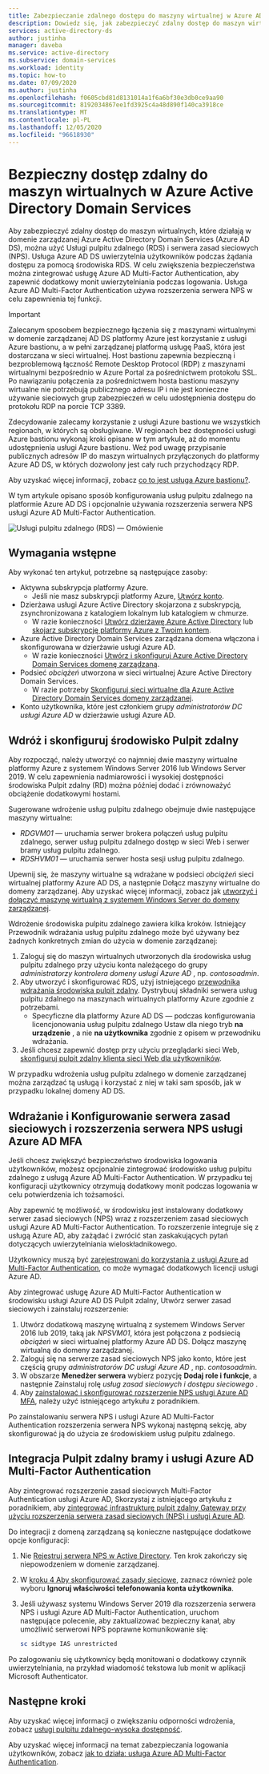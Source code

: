 ```yaml
---
title: Zabezpieczanie zdalnego dostępu do maszyny wirtualnej w Azure AD Domain Services | Microsoft Docs
description: Dowiedz się, jak zabezpieczyć zdalny dostęp do maszyn wirtualnych przy użyciu serwera zasad sieciowych (NPS) i usługi Azure AD Multi-Factor Authentication z wdrożeniem Usługi pulpitu zdalnego w domenie zarządzanej Azure Active Directory Domain Services.
services: active-directory-ds
author: justinha
manager: daveba
ms.service: active-directory
ms.subservice: domain-services
ms.workload: identity
ms.topic: how-to
ms.date: 07/09/2020
ms.author: justinha
ms.openlocfilehash: f0605cbd81d8131014a1f6a6bf30e3db0ce9aa90
ms.sourcegitcommit: 8192034867ee1fd3925c4a48d890f140ca3918ce
ms.translationtype: MT
ms.contentlocale: pl-PL
ms.lasthandoff: 12/05/2020
ms.locfileid: "96618930"
---
```

# <a name="secure-remote-access-to-virtual-machines-in-azure-active-directory-domain-services"></a>Bezpieczny dostęp zdalny do maszyn wirtualnych w Azure Active Directory Domain Services

Aby zabezpieczyć zdalny dostęp do maszyn wirtualnych, które działają w domenie zarządzanej Azure Active Directory Domain Services (Azure AD DS), można użyć Usługi pulpitu zdalnego (RDS) i serwera zasad sieciowych (NPS). Usługa Azure AD DS uwierzytelnia użytkowników podczas żądania dostępu za pomocą środowiska RDS. W celu zwiększenia bezpieczeństwa można zintegrować usługę Azure AD Multi-Factor Authentication, aby zapewnić dodatkowy monit uwierzytelniania podczas logowania. Usługa Azure AD Multi-Factor Authentication używa rozszerzenia serwera NPS w celu zapewnienia tej funkcji.

> [!IMPORTANT]
> Zalecanym sposobem bezpiecznego łączenia się z maszynami wirtualnymi w domenie zarządzanej AD DS platformy Azure jest korzystanie z usługi Azure bastionu, a w pełni zarządzanej platformą usługę PaaS, która jest dostarczana w sieci wirtualnej. Host bastionu zapewnia bezpieczną i bezproblemową łączność Remote Desktop Protocol (RDP) z maszynami wirtualnymi bezpośrednio w Azure Portal za pośrednictwem protokołu SSL. Po nawiązaniu połączenia za pośrednictwem hosta bastionu maszyny wirtualne nie potrzebują publicznego adresu IP i nie jest konieczne używanie sieciowych grup zabezpieczeń w celu udostępnienia dostępu do protokołu RDP na porcie TCP 3389.
>
> Zdecydowanie zalecamy korzystanie z usługi Azure bastionu we wszystkich regionach, w których są obsługiwane. W regionach bez dostępności usługi Azure bastionu wykonaj kroki opisane w tym artykule, aż do momentu udostępnienia usługi Azure bastionu. Weź pod uwagę przypisanie publicznych adresów IP do maszyn wirtualnych przyłączonych do platformy Azure AD DS, w których dozwolony jest cały ruch przychodzący RDP.
>
> Aby uzyskać więcej informacji, zobacz [co to jest usługa Azure bastionu?][bastion-overview].

W tym artykule opisano sposób konfigurowania usług pulpitu zdalnego na platformie Azure AD DS i opcjonalnie używania rozszerzenia serwera NPS usługi Azure AD Multi-Factor Authentication.

![Usługi pulpitu zdalnego (RDS) — Omówienie](./media/enable-network-policy-server/remote-desktop-services-overview.png)

## <a name="prerequisites"></a>Wymagania wstępne

Aby wykonać ten artykuł, potrzebne są następujące zasoby:

* Aktywna subskrypcja platformy Azure.
    * Jeśli nie masz subskrypcji platformy Azure, [Utwórz konto](https://azure.microsoft.com/free/?WT.mc_id=A261C142F).
* Dzierżawa usługi Azure Active Directory skojarzona z subskrypcją, zsynchronizowana z katalogiem lokalnym lub katalogiem w chmurze.
    * W razie konieczności [Utwórz dzierżawę Azure Active Directory][create-azure-ad-tenant] lub [skojarz subskrypcję platformy Azure z Twoim kontem][associate-azure-ad-tenant].
* Azure Active Directory Domain Services zarządzana domena włączona i skonfigurowana w dzierżawie usługi Azure AD.
    * W razie konieczności [Utwórz i skonfiguruj Azure Active Directory Domain Services domenę zarządzaną][create-azure-ad-ds-instance].
* Podsieć *obciążeń* utworzona w sieci wirtualnej Azure Active Directory Domain Services.
    * W razie potrzeby [Skonfiguruj sieci wirtualne dla Azure Active Directory Domain Services domeny zarządzanej][configure-azureadds-vnet].
* Konto użytkownika, które jest członkiem grupy *administratorów DC usługi Azure AD* w dzierżawie usługi Azure AD.

## <a name="deploy-and-configure-the-remote-desktop-environment"></a>Wdróż i skonfiguruj środowisko Pulpit zdalny

Aby rozpocząć, należy utworzyć co najmniej dwie maszyny wirtualne platformy Azure z systemem Windows Server 2016 lub Windows Server 2019. W celu zapewnienia nadmiarowości i wysokiej dostępności środowiska Pulpit zdalny (RD) można później dodać i zrównoważyć obciążenie dodatkowymi hostami.

Sugerowane wdrożenie usług pulpitu zdalnego obejmuje dwie następujące maszyny wirtualne:

* *RDGVM01* — uruchamia serwer brokera połączeń usług pulpitu zdalnego, serwer usług pulpitu zdalnego dostęp w sieci Web i serwer bramy usług pulpitu zdalnego.
* *RDSHVM01* — uruchamia serwer hosta sesji usług pulpitu zdalnego.

Upewnij się, że maszyny wirtualne są wdrażane w podsieci *obciążeń* sieci wirtualnej platformy Azure AD DS, a następnie Dołącz maszyny wirtualne do domeny zarządzanej. Aby uzyskać więcej informacji, zobacz jak [utworzyć i dołączyć maszynę wirtualną z systemem Windows Server do domeny zarządzanej][tutorial-create-join-vm].

Wdrożenie środowiska pulpitu zdalnego zawiera kilka kroków. Istniejący Przewodnik wdrażania usług pulpitu zdalnego może być używany bez żadnych konkretnych zmian do użycia w domenie zarządzanej:

1. Zaloguj się do maszyn wirtualnych utworzonych dla środowiska usług pulpitu zdalnego przy użyciu konta należącego do grupy *administratorzy kontrolera domeny usługi Azure AD* , np. *contosoadmin*.
1. Aby utworzyć i skonfigurować RDS, użyj istniejącego [przewodnika wdrażania środowiska pulpit zdalny][deploy-remote-desktop]. Dystrybuuj składniki serwera usług pulpitu zdalnego na maszynach wirtualnych platformy Azure zgodnie z potrzebami.
    * Specyficzne dla platformy Azure AD DS — podczas konfigurowania licencjonowania usług pulpitu zdalnego Ustaw dla niego tryb **na urządzenie** , a nie **na użytkownika** zgodnie z opisem w przewodniku wdrażania.
1. Jeśli chcesz zapewnić dostęp przy użyciu przeglądarki sieci Web, [skonfiguruj pulpit zdalny klienta sieci Web dla użytkowników][rd-web-client].

W przypadku wdrożenia usług pulpitu zdalnego w domenie zarządzanej można zarządzać tą usługą i korzystać z niej w taki sam sposób, jak w przypadku lokalnej domeny AD DS.

## <a name="deploy-and-configure-nps-and-the-azure-ad-mfa-nps-extension"></a>Wdrażanie i Konfigurowanie serwera zasad sieciowych i rozszerzenia serwera NPS usługi Azure AD MFA

Jeśli chcesz zwiększyć bezpieczeństwo środowiska logowania użytkowników, możesz opcjonalnie zintegrować środowisko usług pulpitu zdalnego z usługą Azure AD Multi-Factor Authentication. W przypadku tej konfiguracji użytkownicy otrzymują dodatkowy monit podczas logowania w celu potwierdzenia ich tożsamości.

Aby zapewnić tę możliwość, w środowisku jest instalowany dodatkowy serwer zasad sieciowych (NPS) wraz z rozszerzeniem zasad sieciowych usługi Azure AD Multi-Factor Authentication. To rozszerzenie integruje się z usługą Azure AD, aby zażądać i zwrócić stan zaskakujących pytań dotyczących uwierzytelniania wieloskładnikowego.

Użytkownicy muszą być [zarejestrowani do korzystania z usługi Azure ad Multi-Factor Authentication][user-mfa-registration], co może wymagać dodatkowych licencji usługi Azure AD.

Aby zintegrować usługę Azure AD Multi-Factor Authentication w środowisku usługi Azure AD DS Pulpit zdalny, Utwórz serwer zasad sieciowych i zainstaluj rozszerzenie:

1. Utwórz dodatkową maszynę wirtualną z systemem Windows Server 2016 lub 2019, taką jak *NPSVM01*, która jest połączona z podsiecią *obciążeń* w sieci wirtualnej platformy Azure AD DS. Dołącz maszynę wirtualną do domeny zarządzanej.
1. Zaloguj się na serwerze zasad sieciowych NPS jako konto, które jest częścią grupy *administratorów DC usługi Azure AD* , np. *contosoadmin*.
1. W obszarze **Menedżer serwera** wybierz pozycję **Dodaj role i funkcje**, a następnie Zainstaluj rolę *usług zasad sieciowych i dostępu sieciowego* .
1. Aby [zainstalować i skonfigurować rozszerzenie NPS usługi Azure AD MFA][nps-extension], należy użyć istniejącego artykułu z poradnikiem.

Po zainstalowaniu serwera NPS i usługi Azure AD Multi-Factor Authentication rozszerzenia serwera NPS wykonaj następną sekcję, aby skonfigurować ją do użycia ze środowiskiem usług pulpitu zdalnego.

## <a name="integrate-remote-desktop-gateway-and-azure-ad-multi-factor-authentication"></a>Integracja Pulpit zdalny bramy i usługi Azure AD Multi-Factor Authentication

Aby zintegrować rozszerzenie zasad sieciowych Multi-Factor Authentication usługi Azure AD, Skorzystaj z istniejącego artykułu z poradnikiem, aby [zintegrować infrastrukturę pulpit zdalny Gateway przy użyciu rozszerzenia serwera zasad sieciowych (NPS) i usługi Azure AD][azure-mfa-nps-integration].

Do integracji z domeną zarządzaną są konieczne następujące dodatkowe opcje konfiguracji:

1. Nie [Rejestruj serwera NPS w Active Directory][register-nps-ad]. Ten krok zakończy się niepowodzeniem w domenie zarządzanej.
1. W [kroku 4 Aby skonfigurować zasady sieciowe][create-nps-policy], zaznacz również pole wyboru **Ignoruj właściwości telefonowania konta użytkownika**.
1. Jeśli używasz systemu Windows Server 2019 dla rozszerzenia serwera NPS i usługi Azure AD Multi-Factor Authentication, uruchom następujące polecenie, aby zaktualizować bezpieczny kanał, aby umożliwić serwerowi NPS poprawne komunikowanie się:

    ```powershell
    sc sidtype IAS unrestricted
    ```

Po zalogowaniu się użytkownicy będą monitowani o dodatkowy czynnik uwierzytelniania, na przykład wiadomość tekstowa lub monit w aplikacji Microsoft Authenticator.

## <a name="next-steps"></a>Następne kroki

Aby uzyskać więcej informacji o zwiększaniu odporności wdrożenia, zobacz [usługi pulpitu zdalnego-wysoka dostępność][rds-high-availability].

Aby uzyskać więcej informacji na temat zabezpieczania logowania użytkowników, zobacz [jak to działa: usługa Azure AD Multi-Factor Authentication][concepts-mfa].

<!-- INTERNAL LINKS -->
[bastion-overview]: ../bastion/bastion-overview.md
[create-azure-ad-tenant]: ../active-directory/fundamentals/sign-up-organization.md
[associate-azure-ad-tenant]: ../active-directory/fundamentals/active-directory-how-subscriptions-associated-directory.md
[create-azure-ad-ds-instance]: tutorial-create-instance.md
[configure-azureadds-vnet]: tutorial-configure-networking.md
[tutorial-create-join-vm]: join-windows-vm.md
[user-mfa-registration]: ../active-directory/authentication/howto-mfa-nps-extension.md#register-users-for-mfa
[nps-extension]: ../active-directory/authentication/howto-mfa-nps-extension.md
[azure-mfa-nps-integration]: ../active-directory/authentication/howto-mfa-nps-extension-rdg.md
[register-nps-ad]:../active-directory/authentication/howto-mfa-nps-extension-rdg.md#register-server-in-active-directory
[create-nps-policy]: ../active-directory/authentication/howto-mfa-nps-extension-rdg.md#configure-network-policy
[concepts-mfa]: ../active-directory/authentication/concept-mfa-howitworks.md

<!-- EXTERNAL LINKS -->
[deploy-remote-desktop]: /windows-server/remote/remote-desktop-services/rds-deploy-infrastructure
[rd-web-client]: /windows-server/remote/remote-desktop-services/clients/remote-desktop-web-client-admin
[rds-high-availability]: /windows-server/remote/remote-desktop-services/rds-plan-high-availability